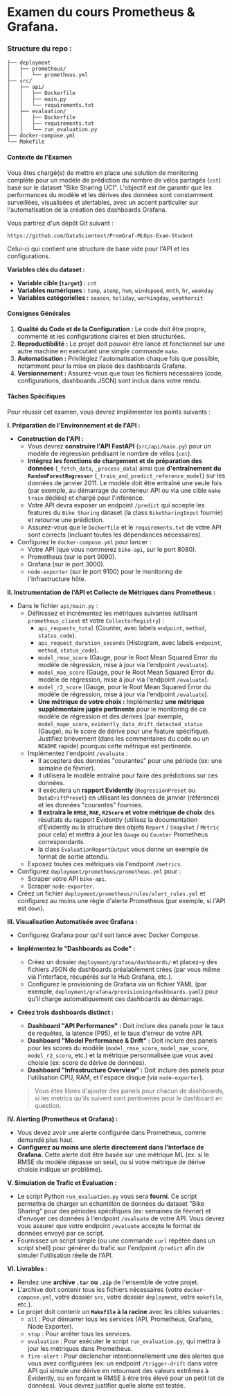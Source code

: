 # Examen du cours Prometheus & Grafana.

### Structure du repo :

```
├── deployment
│   ├── prometheus/
│   │   └── prometheus.yml
├── src/
│   ├── api/
│   │   ├── Dockerfile
│   │   ├── main.py
│   │   └── requirements.txt
│   ├── evaluation/
│   │   ├── Dockerfile
│   │   ├── requirements.txt
│   │   └── run_evaluation.py
├── docker-compose.yml
└── Makefile
```

#### Contexte de l'Examen

Vous êtes chargé(e) de mettre en place une solution de monitoring complète pour un modèle de prédiction du nombre de vélos partagés (`cnt`) basé sur le dataset "Bike Sharing UCI". L'objectif est de garantir que les performances du modèle et les dérives des données sont constamment surveillées, visualisées et alertables, avec un accent particulier sur l'automatisation de la création des dashboards Grafana.

Vous partirez d'un dépôt Git suivant :

```
https://github.com/DataScientest/PromGraf-MLOps-Exam-Student
```

Celui-ci qui contient une structure de base vide pour l'API et les configurations.

**Variables clés du dataset :**
*   **Variable cible (`target`) :** `cnt`
*   **Variables numériques :** `temp`, `atemp`, `hum`, `windspeed`, `mnth`, `hr`, `weekday`
*   **Variables catégorielles :** `season`, `holiday`, `workingday`, `weathersit`

#### Consignes Générales

1.  **Qualité du Code et de la Configuration :** Le code doit être propre, commenté et les configurations claires et bien structurées.
2.  **Reproductibilité :** Le projet doit pouvoir être lancé et fonctionnel sur une autre machine en exécutant une simple commande `make`.
3.  **Automatisation :** Privilégiez l'automatisation chaque fois que possible, notamment pour la mise en place des dashboards Grafana.
4.  **Versionnement :** Assurez-vous que tous les fichiers nécessaires (code, configurations, dashboards JSON) sont inclus dans votre rendu.

#### Tâches Spécifiques

Pour réussir cet examen, vous devrez implémenter les points suivants :

**I. Préparation de l'Environnement et de l'API :**

*   **Construction de l'API :**
    *   Vous devrez **construire l'API FastAPI** (`src/api/main.py`) pour un modèle de régression prédisant le nombre de vélos (`cnt`).
    *   **Intégrez les fonctions de chargement et de préparation des données** (`_fetch_data`, `_process_data`) ainsi que **d'entraînement du `RandomForestRegressor`** (`_train_and_predict_reference_model`) sur les données de janvier 2011. Le modèle doit être entraîné une seule fois (par exemple, au démarrage du conteneur API ou via une cible `make train` dédiée) et chargé pour l'inférence.
    *   Votre API devra exposer un endpoint `/predict` qui accepte les features du `Bike Sharing` dataset (la class `BikeSharingInput` fournie) et retourne une prédiction.
    *   Assurez-vous que le `Dockerfile` et le `requirements.txt` de votre API sont corrects (incluant toutes les dépendances nécessaires).
*   Configurez le `docker-compose.yml` pour lancer :
    *   Votre API (que vous nommerez `bike-api`, sur le port 8080).
    *   Prometheus (sur le port 9090).
    *   Grafana (sur le port 3000).
    *   `node-exporter` (sur le port 9100) pour le monitoring de l'infrastructure hôte.

**II. Instrumentation de l'API et Collecte de Métriques dans Prometheus :**

*   Dans le fichier `api/main.py` :
    *   Définissez et incrémentez les métriques suivantes (utilisant `prometheus_client` et votre `CollectorRegistry`) :
        *   `api_requests_total` (Counter, avec labels `endpoint`, `method`, `status_code`).
        *   `api_request_duration_seconds` (Histogram, avec labels `endpoint`, `method`, `status_code`).
        *   `model_rmse_score` (Gauge, pour le Root Mean Squared Error du modèle de régression, mise à jour via l'endpoint `/evaluate`).
        *   `model_mae_score` (Gauge, pour le Root Mean Squared Error du modèle de régression, mise à jour via l'endpoint `/evaluate`).
        *   `model_r2_score` (Gauge, pour le Root Mean Squared Error du modèle de régression, mise à jour via l'endpoint `/evaluate`).
        *   **Une métrique de votre choix :** Implémentez **une métrique supplémentaire jugée pertinente** pour le monitoring de ce modèle de régression et des dérives (par exemple, `model_mape_score`, `evidently_data_drift_detected_status` (Gauge), ou le score de dérive pour une feature spécifique). Justifiez brièvement (dans les commentaires du code ou un `README` rapide) pourquoi cette métrique est pertinente.
    *   Implémentez l'endpoint `/evaluate` :
        *   Il acceptera des données "courantes" pour une période (ex: une semaine de février).
        *   Il utilisera le modèle entraîné pour faire des prédictions sur ces données.
        *   Il exécutera un **rapport Evidently** (`RegressionPreset` ou `DataDriftPreset`) en utilisant les données de janvier (référence) et les données "courantes" fournies.
        *   **Il extraira le `RMSE`, `MAE`, `R2Score` et votre métrique de choix** des résultats du rapport Evidently (utilisez la documentation d'Evidently ou la structure des objets `Report` / `Snapshot` / `Metric` pour cela) et mettra à jour les `Gauge` ou `Counter` Prometheus correspondants.
        *   la class `EvaluationReportOutput` vous donne un exemple de format de sortie attendu.
    *   Exposez toutes ces métriques via l'endpoint `/metrics`.
*   Configurez `deployment/prometheus/prometheus.yml` pour :
    *   Scraper votre API `bike-api`.
    *   Scraper `node-exporter`.
*   Créez un fichier `deployment/prometheus/rules/alert_rules.yml` et configurez au moins une règle d'alerte Prometheus (par exemple, si l'API est `down`).

**III. Visualisation Automatisée avec Grafana :**

*   Configurez Grafana pour qu'il soit lancé avec Docker Compose.
*   **Implémentez le "Dashboards as Code" :**
    *   Créez un dossier `deployment/grafana/dashboards/` et placez-y des fichiers JSON de dashboards préalablement crées (par vous même via l'interface, récupérés sur le Hub Grafana, etc.).
    *   Configurez le provisioning de Grafana via un fichier YAML (par exemple, `deployment/grafana/provisioning/dashboards.yaml`) pour qu'il charge automatiquement ces dashboards au démarrage.
*   **Créez trois dashboards distinct :**
    *   **Dashboard "API Performance" :** Doit inclure des panels pour le taux de requêtes, la latence (P95), et le taux d'erreur de votre API.
    *   **Dashboard "Model Performance & Drift" :** Doit inclure des panels pour les scores du modèle (`model_rmse_score`, `model_mae_score`, `model_r2_score`, etc.) et la métrique personnalisée que vous avez choisie (ex: score de dérive de données).
    *   **Dashboard "Infrastructure Overview" :** Doit inclure des panels pour l'utilisation CPU, RAM, et l'espace disque (via `node-exporter`).

    > Vous êtes libres d'ajouter des panels pour chacun de dashboards, si les metrics qu'ils suivent sont pertinentes pour le dashboard en question.

**IV. Alerting (Prometheus et Grafana) :**

*   Vous devez avoir une alerte configurée dans Prometheus, comme demandé plus haut.
*   **Configurez au moins une alerte directement dans l'interface de Grafana.** Cette alerte doit être basée sur une métrique ML (ex: si le RMSE du modèle dépasse un seuil, ou si votre métrique de dérive choisie indique un problème).

**V. Simulation de Trafic et Évaluation :**

*   Le script Python `run_evaluation.py` vous sera **fourni**. Ce script permettra de charger un echantillon de données du dataset "Bike Sharing" pour des périodes spécifiques (ex: semaines de février) et d'envoyer ces données à l'endpoint `/evaluate` de votre API. Vous devrez vous assurer que votre endpoint `/evaluate` accepte le format de données envoyé par ce script.
*   Fournissez un script simple (ou une commande `curl` répétée dans un script shell) pour générer du trafic sur l'endpoint `/predict` afin de simuler l'utilisation réelle de l'API.

**VI. Livrables :**

*   Rendez une **archive `.tar` ou `.zip`** de l'ensemble de votre projet.
*   L'archive doit contenir tous les fichiers nécessaires (votre `docker-compose.yml`, votre dossier `src`, votre dossier `deployment`, votre `makefile`, etc.).
*   Le projet doit contenir un **`Makefile` à la racine** avec les cibles suivantes :
    *   `all` : Pour démarrer tous les services (API, Prometheus, Grafana, Node Exporter).
    *   `stop` : Pour arrêter tous les services.
    *   `evaluation` : Pour exécuter le script `run_evaluation.py`, qui mettra à jour les métriques dans Prometheus.
    *   `fire-alert` : Pour déclencher intentionnellement une des alertes que vous avez configurées (ex: un endpoint `/trigger-drift` dans votre API qui simule une dérive en retournant des valeurs extrêmes à Evidently, ou en forçant le RMSE à être très élevé pour un petit lot de données). Vous devrez justifier quelle alerte est testée.

